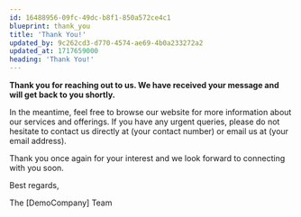 ```yaml
---
id: 16488956-09fc-49dc-b8f1-850a572ce4c1
blueprint: thank_you
title: 'Thank You!'
updated_by: 9c262cd3-d770-4574-ae69-4b0a233272a2
updated_at: 1717659000
heading: 'Thank You!'
---
```

**Thank you for reaching out to us. We have received your message and will get back to you shortly.**

In the meantime, feel free to browse our website for more information about our services and offerings. If you have any urgent queries, please do not hesitate to contact us directly at (your contact number) or email us at (your email address).

Thank you once again for your interest and we look forward to connecting with you soon.

Best regards,

The [DemoCompany] Team